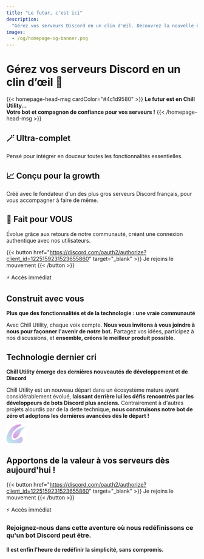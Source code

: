 ```yaml
---
title: "Le futur, c'est ici"
description:
  "Gérez vos serveurs Discord en un clin d'œil. Découvrez la nouvelle ère de la gestion de communauté avec Chill Utility ! 🚀"
images:
  - /og/homepage-og-banner.png
---
```


# Gérez vos serveurs Discord en un clin d’œil 🚀

<div class="homepage-head-box text-lg backdrop-blur justify-center">

  {{< homepage-head-msg cardColor="#4c1d9580" >}}
  **Le futur est en Chill Utility…**  
  **Votre bot et compagnon de confiance pour vos serveurs !**
  {{< /homepage-head-msg >}}

</div>

<div class="homepage-head-section-boxes-wrapper w-full grid gap-4 md:grid-cols-3">
  <article
    class="min-w-full min-h-full border-neutral-200 dark:border-neutral-700 border-2 rounded overflow-hidden shadow-lg relative backdrop-blur px-6 py-4 text-left">
    <h2
      class="homepage-head-section-box-title font-bold text-xl text-neutral-800 decoration-primary-500 dark:text-neutral">
      🪄 Ultra-complet
    </h2>
    <p class="homepage-head-section-box-desc py-1 prose dark:prose-invert">
      Pensé pour intégrer en douceur toutes les fonctionnalités essentielles.
    </p>
  </article>
  <article
    class="min-w-full min-h-full border-neutral-200 dark:border-neutral-700 border-2 rounded overflow-hidden shadow-lg relative backdrop-blur px-6 py-4 text-left">
    <h2
      class="homepage-head-section-box-title font-bold text-xl text-neutral-800 decoration-primary-500 dark:text-neutral">
      📈 Conçu pour la growth
    </h2>
    <p class="homepage-head-section-box-desc py-1 prose dark:prose-invert">
      Créé avec le fondateur d'un des plus gros serveurs Discord français, pour vous accompagner à faire de même.
    </p>
  </article>
  <article
    class="min-w-full min-h-full border-neutral-200 dark:border-neutral-700 border-2 rounded overflow-hidden shadow-lg relative backdrop-blur px-6 py-4 text-left">
    <h2
      class="homepage-head-section-box-title font-bold text-xl text-neutral-800 decoration-primary-500 dark:text-neutral">
      🫵 Fait pour VOUS
    </h2>
    <p class="homepage-head-section-box-desc py-1 prose dark:prose-invert">
      Évolue grâce aux retours de notre communauté, créant une connexion authentique avec nos utilisateurs.
    </p>
  </article>
</div>

{{< button href="https://discord.com/oauth2/authorize?client_id=1225159231523655860" target="_blank" >}}
  Je rejoins le mouvement
{{< /button >}}
<p class="mt-2 text-sm">⚡ Accès immédiat</p>

<section id="big-ideas" class="homepage-big-ideas-section">
  <article class="text-center px-6 py-4 md:flex flex-wrap items-center min-w-full min-h-full border-neutral-200 dark:border-neutral-700 border-2 rounded overflow-hidden shadow-lg relative backdrop-blur big-idea-wrapper">
    <aside class="creative">
      <div class="creative-icon-wrapper">
        <i class="creative-icon fa-solid fa-comment-dots"></i>
      </div>
      <h2 class="m-0">Construit avec vous</h2>
    </aside>
    <div class="homepage-big-ideas-left-text-align flex-1 flex flex-col">
      <p class="big-idea-title"><strong>Plus que des fonctionnalités et de la technologie : une vraie communauté</strong></p>
      <p class="big-idea-desc">Avec Chill Utility, chaque voix compte. <strong>Nous vous invitons à vous joindre à nous pour façonner l'avenir de <i>notre</i> bot.</strong> Partagez vos idées, participez à nos discussions, et <strong>ensemble, créons le meilleur produit possible.</strong></p>
    </div>
  </article>

  <article class="big-idea-wrapper text-center px-6 py-4 md:flex flex-wrap items-center flip-flop-big-idea-article min-w-full min-h-full border-neutral-200 dark:border-neutral-700 border-2 rounded overflow-hidden shadow-lg relative backdrop-blur">
    <aside class="creative">
      <div class="creative-icon-wrapper">
        <i class="creative-icon fa-solid fa-microchip"></i>
      </div>
      <h2 class="m-0">Technologie dernier cri</h2>
    </aside>
    <div class="flex-1 homepage-big-ideas-left-text-align">
      <p class="big-idea-title"><strong>Chill Utility émerge des dernières nouveautés de développement et de Discord</strong></p>
      <p class="big-idea-desc">Chill Utility est un nouveau départ dans un écosystème mature ayant considérablement évolué, <strong>laissant derrière lui les défis rencontrés par les développeurs de bots Discord plus anciens.</strong> Contrairement à d'autres projets alourdis par de la dette technique, <strong>nous construisons notre bot de zéro et adoptons les dernières avancées dès le départ !</strong></p>
    </div>
  </article>
</section>

<section id="join-us" class="homepage-join-us-section">
  <img src="/img/logo.webp" width="50px" height="50px" class="my-0 mb-2 nozoom m-auto" alt="" aria-hidden="true" />
  <h2 class="mt-0">Apportons de la valeur à vos serveurs dès aujourd'hui !</h2>

  {{< button href="https://discord.com/oauth2/authorize?client_id=1225159231523655860" target="_blank" >}}
    Je rejoins le mouvement
  {{< /button >}}
  <p class="mt-2 mb-0 text-sm">⚡ Accès immédiat</p>

  <h3 class="homepage-last-cta-h3">Rejoignez-nous dans cette aventure où nous redéfinissons ce qu'un bot Discord peut être.</h3>
  <h4 class="mt-10px mb-0">Il est enfin l'heure de redéfinir la simplicité, sans compromis.</h4>
</section>

<script src="https://kit.fontawesome.com/575c2fb10a.js" crossorigin="anonymous"></script>

